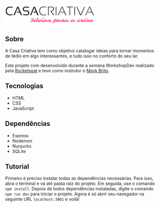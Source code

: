 # ![Casa Criativa](./public/logo.png)

## Sobre

A Casa Criativa tem como objetivo catalogar ideias para tornar momentos de tédio em algo interessantes, e tudo isso no conforto do seu lar. 

Este projeto com desenvolvido durante a semana WorkshopDev realizado pela [Rocketseat](https://rocketseat.com.br/) e teve como instrutor o [Mayk Brito](github.com/maykbrito/).

## Tecnologias

* HTML
* CSS
* JavaScript

## Dependências

* Express
* Nodemon 
* Nunjucks
* SQLite

## Tutorial

Primeiro é preciso instalar todas as dependências necessárias. Para isso, abra o terminal e vá até pasta raiz do projeto. Em seguida, use o comando `npm install`. Depois de todos dependências instaladas, digite o comando `npm run dev` para iniciar o projeto. Agora é só abrir seu navegador na seguinte URL `localhost:3001` e voilà!
